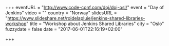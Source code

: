 +++
eventURL = "http://www.code-conf.com/doj/doj-osl/"
event = "Day of Jenkins"
video = ""
country = "Norway"
slidesURL = "https://www.slideshare.net/roidelapluie/jenkins-shared-libraries-workshop"
title = "Workshop about Jenkins Shared Libraries"
city = "Oslo"
fuzzydate = false
date = "2017-06-01T22:16:19+02:00"

+++

